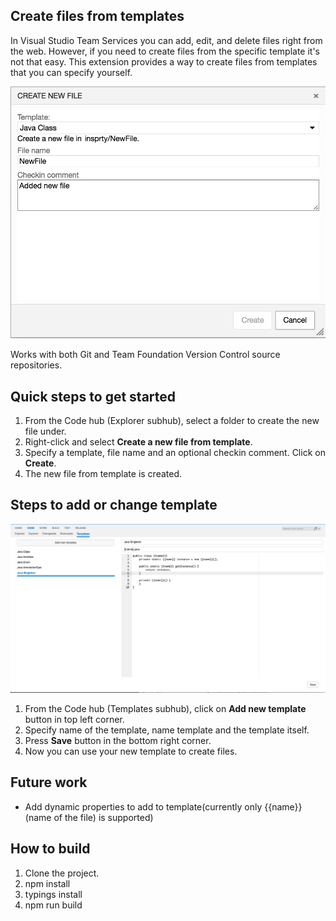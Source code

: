 ## Create files from templates ##

In Visual Studio Team Services you can add, edit, and delete files right from the web. However, if you need to create files
from the specific template it's not that easy. This extension provides a way to create files from templates that you can
specify yourself.

![Create a new file](dist/images/files.png)

Works with both Git and Team Foundation Version Control source repositories.

## Quick steps to get started ##

1. From the Code hub (Explorer subhub), select a folder to create the new file under.
2. Right-click and select **Create a new file from template**.
3. Specify a template, file name and an optional checkin comment. Click on **Create**.
4. The new file from template is created.

## Steps to add or change template ##

![Create a new template](dist/images/templates.png)

1. From the Code hub (Templates subhub), click on  **Add new template** button in top left corner.
2. Specify name of the template, name template and the template itself.
3. Press **Save** button in the bottom right corner.
4. Now you can use your new template to create files.

## Future work ##

* Add dynamic properties to add to template(currently only {{name}} (name of the file) is supported)

## How to build ##

1. Clone the project.
2. npm install
3. typings install
4. npm run build
